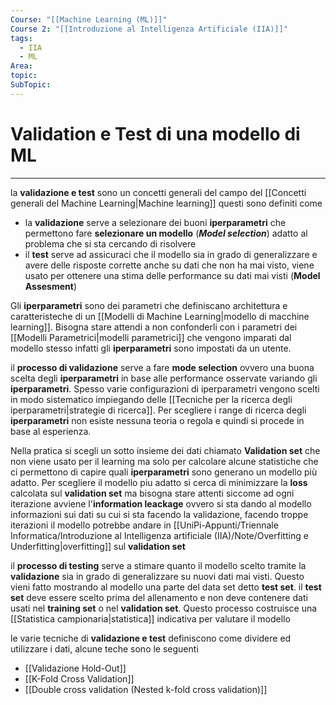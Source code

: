 ```yaml
---
Course: "[[Machine Learning (ML)]]"
Course 2: "[[Introduzione al Intelligenza Artificiale (IIA)]]"
tags:
  - IIA
  - ML
Area: 
topic: 
SubTopic:
---
```

# Validation e Test di una modello di ML
---
 la __validazione e  test__ sono un concetti generali del campo del [[Concetti generali del Machine Learning|Machine learning]] questi sono definiti come 
 - la __validazione__ serve a selezionare dei buoni __iperparametri__ che permettono fare  __selezionare un modello__ (*__Model selection__*) adatto al problema che si sta cercando di risolvere 
 - il __test__ serve ad assicuraci che il modello sia in grado di generalizzare e avere delle risposte corrette anche su dati che non ha mai visto, viene usato per ottenere una stima delle performance su dati mai visti (__Model Assesment__)


Gli __iperparametri__ sono dei parametri che definiscano architettura e caratteristeche di un [[Modelli di Machine Learning|modello di macchine learning]]. Bisogna stare  attendi a non confonderli con i parametri dei [[Modelli Parametrici|modelli parametrici]] che vengono imparati dal modello stesso infatti gli __iperparametri__ sono impostati da un utente.

il __processo di validazione__ serve a fare __mode selection__ ovvero una buona scelta degli __iperparametri__ in base alle performance osservate variando gli __iperparametri__. Spesso varie configurazioni di iperparametri vengono scelti in modo sistematico impiegando delle [[Tecniche per la ricerca degli iperparametri|strategie di ricerca]]. 
Per scegliere i range di ricerca degli __iperparametri__ non esiste nessuna teoria o regola e quindi si procede in base al esperienza.

Nella pratica si scegli un sotto insieme dei dati chiamato __Validation set__ che non viene usato per il learning ma solo per calcolare alcune statistiche che ci permettono di capire quali __iperparametri__ sono generano un modello più adatto. 
Per scegliere il modello piu adatto si cerca di minimizzare la __loss__ calcolata sul __validation set__ ma bisogna stare attenti siccome ad ogni iterazione avviene l'__information leackage__ ovvero si sta dando al modello informazioni sui dati su cui si sta facendo la validazione, facendo troppe iterazioni il modello potrebbe andare in [[UniPi-Appunti/Triennale Informatica/Introduzione al Intelligenza artificiale (IIA)/Note/Overfitting e Underfitting|overfitting]] sul __validation set__

il __processo di testing__ serve a stimare quanto il modello scelto tramite la __validazione__ sia in grado di generalizzare su nuovi dati mai visti. Questo vieni fatto mostrando al modello una parte del data set detto __test set__.
il __test set__ deve essere scelto prima del allenamento e non deve contenere dati usati nel __training set__ o nel __validation set__. Questo processo costruisce una [[Statistica campionaria|statistica]] indicativa per valutare il modello    

le varie tecniche di __validazione e test__ definiscono come dividere ed utilizzare i dati, alcune teche sono le seguenti 
- [[Validazione Hold-Out]]
- [[K-Fold Cross Validation]]
- [[Double cross validation (Nested k-fold cross validation)]]





 
